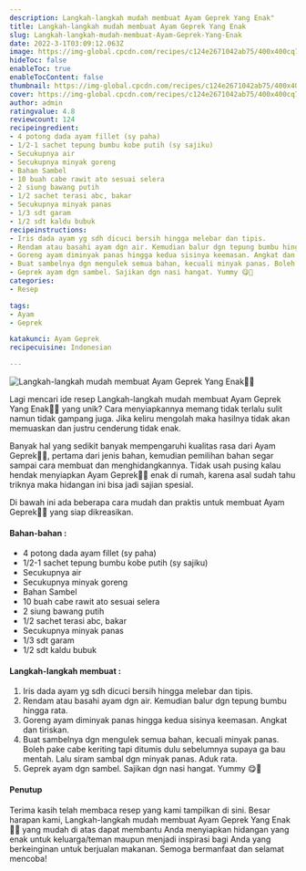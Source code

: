 ```yaml
---
description: Langkah-langkah mudah membuat Ayam Geprek Yang Enak"
title: Langkah-langkah mudah membuat Ayam Geprek Yang Enak
slug: Langkah-langkah-mudah-membuat-Ayam-Geprek-Yang-Enak
date: 2022-3-1T03:09:12.063Z
image: https://img-global.cpcdn.com/recipes/c124e2671042ab75/400x400cq70/photo.jpg
hideToc: false
enableToc: true
enableTocContent: false
thumbnail: https://img-global.cpcdn.com/recipes/c124e2671042ab75/400x400cq70/photo.jpg
cover: https://img-global.cpcdn.com/recipes/c124e2671042ab75/400x400cq70/photo.jpg
author: admin
ratingvalue: 4.8
reviewcount: 124
recipeingredient:
- 4 potong dada ayam fillet (sy paha)
- 1/2-1 sachet tepung bumbu kobe putih (sy sajiku)
- Secukupnya air
- Secukupnya minyak goreng
- Bahan Sambel
- 10 buah cabe rawit ato sesuai selera
- 2 siung bawang putih
- 1/2 sachet terasi abc, bakar
- Secukupnya minyak panas
- 1/3 sdt garam
- 1/2 sdt kaldu bubuk
recipeinstructions:
- Iris dada ayam yg sdh dicuci bersih hingga melebar dan tipis.
- Rendam atau basahi ayam dgn air. Kemudian balur dgn tepung bumbu hingga rata.
- Goreng ayam diminyak panas hingga kedua sisinya keemasan. Angkat dan tiriskan.
- Buat sambelnya dgn mengulek semua bahan, kecuali minyak panas. Boleh pake cabe keriting tapi ditumis dulu sebelumnya supaya ga bau mentah. Lalu siram sambal dgn minyak panas. Aduk rata.
- Geprek ayam dgn sambel. Sajikan dgn nasi hangat. Yummy 😋🤤
categories:
- Resep

tags:
- Ayam
- Geprek

katakunci: Ayam Geprek
recipecuisine: Indonesian

---
```


![Langkah-langkah mudah membuat Ayam Geprek Yang Enak👩‍🍳](https://img-global.cpcdn.com/recipes/c124e2671042ab75/400x400cq70/photo.jpg)

Lagi mencari ide resep Langkah-langkah mudah membuat Ayam Geprek Yang Enak👩‍🍳 yang unik? Cara menyiapkannya memang tidak terlalu sulit namun tidak gampang juga. Jika keliru mengolah maka hasilnya tidak akan memuaskan dan justru cenderung tidak enak.

Banyak hal yang sedikit banyak mempengaruhi kualitas rasa dari Ayam Geprek👩‍🍳, pertama dari jenis bahan, kemudian pemilihan bahan segar sampai cara membuat dan menghidangkannya. Tidak usah pusing kalau hendak menyiapkan Ayam Geprek👩‍🍳 enak di rumah, karena asal sudah tahu triknya maka hidangan ini bisa jadi sajian spesial.

Di bawah ini ada beberapa cara mudah dan praktis untuk membuat Ayam Geprek👩‍🍳 yang siap dikreasikan.

<!--inarticleads1-->

#### Bahan-bahan :

- 4 potong dada ayam fillet (sy paha)
- 1/2-1 sachet tepung bumbu kobe putih (sy sajiku)
- Secukupnya air
- Secukupnya minyak goreng
- Bahan Sambel
- 10 buah cabe rawit ato sesuai selera
- 2 siung bawang putih
- 1/2 sachet terasi abc, bakar
- Secukupnya minyak panas
- 1/3 sdt garam
- 1/2 sdt kaldu bubuk

<!--inarticleads2-->

#### Langkah-langkah membuat :

1. Iris dada ayam yg sdh dicuci bersih hingga melebar dan tipis.
1. Rendam atau basahi ayam dgn air. Kemudian balur dgn tepung bumbu hingga rata.
1. Goreng ayam diminyak panas hingga kedua sisinya keemasan. Angkat dan tiriskan.
1. Buat sambelnya dgn mengulek semua bahan, kecuali minyak panas. Boleh pake cabe keriting tapi ditumis dulu sebelumnya supaya ga bau mentah. Lalu siram sambal dgn minyak panas. Aduk rata.
1. Geprek ayam dgn sambel. Sajikan dgn nasi hangat. Yummy 😋🤤

#### Penutup

Terima kasih telah membaca resep yang kami tampilkan di sini. Besar harapan kami, Langkah-langkah mudah membuat Ayam Geprek Yang Enak👩‍🍳 yang mudah di atas dapat membantu Anda menyiapkan hidangan yang enak untuk keluarga/teman maupun menjadi inspirasi bagi Anda yang berkeinginan untuk berjualan makanan. Semoga bermanfaat dan selamat mencoba!